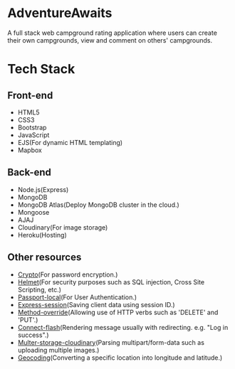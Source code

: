 # AdventureAwaits
A full stack web campground rating application where users can create their own campgrounds, view and comment on others' campgrounds.
# Tech Stack
## Front-end
  * HTML5
  * CSS3
  * Bootstrap
  * JavaScript
  * EJS(For dynamic HTML templating)
  * Mapbox
## Back-end
  * Node.js(Express)
  * MongoDB
  * MongoDB Atlas(Deploy MongoDB cluster in the cloud.)
  * Mongoose
  * AJAJ
  * Cloudinary(For image storage)
  * Heroku(Hosting)
## Other resources
  * [Crypto](https://nodejs.org/api/crypto.html#crypto_crypto)(For password encryption.)
  * [Helmet](https://helmetjs.github.io/)(For security purposes such as SQL injection, Cross Site Scripting, etc.)
  * [Passport-local](https://github.com/jaredhanson/passport-local#passport-local)(For User Authentication.)
  * [Express-session](https://github.com/expressjs/session#express-session)(Saving client data using session ID.)
  * [Method-override](https://github.com/expressjs/method-override#method-override)(Allowing use of HTTP verbs such as 'DELETE' and 'PUT'.)
  * [Connect-flash](https://github.com/jaredhanson/connect-flash)(Rendering message usually with redirecting. e.g. "Log in success".)
  * [Multer-storage-cloudinary](https://github.com/affanshahid/multer-storage-cloudinary)(Parsing multipart/form-data such as uploading multiple images.)
  * [Geocoding](https://github.com/mapbox/mapbox-sdk-js/blob/main/docs/services.md#geocoding)(Converting a specific location into longitude and latitude.)
  
